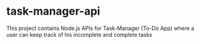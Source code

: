 # task-manager-api

This project contains Node.js APIs for Task-Manager (To-Do App) where a user can keep track of his incomplete and complete tasks
